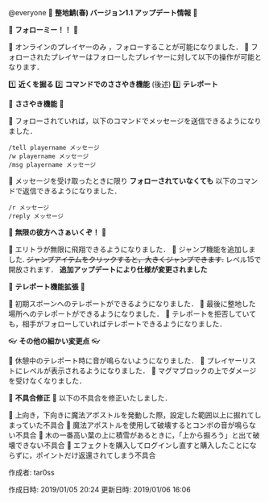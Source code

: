 @everyone 
:cherry_blossom:  **__整地鯖(春) バージョン1.1 アップデート情報__** :cherry_blossom:

:rose: **__フォローミー！！__** :rose:

:diamond_shape_with_a_dot_inside: オンラインのプレイヤーのみ ，フォローすることが可能になりました．
:diamond_shape_with_a_dot_inside: フォローされたプレイヤーはフォローしたプレイヤーに対して以下の操作が可能となります．

  :one:  **近くを掘る**
  :two:  **コマンドでのささやき機能**  (後述)
  :three:  **テレポート**


:love_letter: **__ささやき機能__** :love_letter:

:diamond_shape_with_a_dot_inside: フォローされていれば，以下のコマンドでメッセージを送信できるようになりました．

```
/tell playername メッセージ
/w playername メッセージ
/msg playername メッセージ
```

:diamond_shape_with_a_dot_inside:  メッセージを受け取ったときに限り **フォローされていなくても** 以下のコマンドで返信できるようになりました．

```
/r メッセージ
/reply メッセージ
```


:butterfly: **__無限の彼方へさぁいくぞ！__** :butterfly: 

:diamond_shape_with_a_dot_inside: エリトラが無限に飛翔できるようになりました．
:diamond_shape_with_a_dot_inside: ジャンプ機能を追加しました. ~~ジャンプアイテムをクリックすると，大きくジャンプできます.~~ レベル15で開放されます．
**追加アップデートにより仕様が変更されました**

:red_car:  **__テレポート機能拡張__** :red_car: 

:diamond_shape_with_a_dot_inside: 初期スポーンへのテレポートができるようになりました．
:diamond_shape_with_a_dot_inside: 最後に整地した場所へのテレポートができるようになりました．
:diamond_shape_with_a_dot_inside: テレポートを拒否していても，相手がフォローしていればテレポートできるようになりました．


:eyeglasses: **__その他の細かい変更点__** :eyeglasses:  

:diamond_shape_with_a_dot_inside: 休憩中のテレポート時に音が鳴らないようになりました．
:diamond_shape_with_a_dot_inside: プレイヤーリストにレベルが表示されるようになりました．
:diamond_shape_with_a_dot_inside: マグマブロックの上でダメージを受けなくなりました．


:bow: **__不具合修正__** :bow: 
以下の不具合を修正いたしました．

:diamond_shape_with_a_dot_inside: 上向き，下向きに魔法アポストルを発動した際，設定した範囲以上に掘れてしまっていた不具合
:diamond_shape_with_a_dot_inside: 魔法アポストルを使用して破壊するとコンボの音が鳴らない不具合
:diamond_shape_with_a_dot_inside: 木の一番高い葉の上に積雪があるときに，「上から掘ろう」と出て破壊できない不具合
:diamond_shape_with_a_dot_inside: エフェクトを購入してログインし直すと購入したことにならずに，ポイントだけ返還されてしまう不具合



作成者: tar0ss

作成日時: 2019/01/05 20:24
更新日時: 2019/01/06 16:06